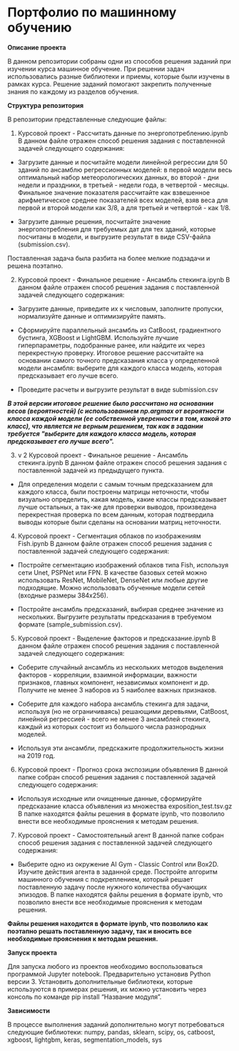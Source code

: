 # Портфолио по машинному обучению

__Описание проекта__

В данном репозитории собраны одни из способов решения заданий при изучении курса машинное обучение. При решении задач использовались разные библиотеки и приемы, которые были изучены в рамках курса. Решение заданий помогают закрепить полученные знания по каждому из разделов обучения.

__Структура репозитория__

В репозитории представленные следующие файлы:
1. Курсовой проект -  Рассчитать данные по энергопотреблению.ipynb 
В данном файле отражен способ решения задания с поставленной задачей следующего содержания:

* Загрузите данные и посчитайте модели линейной регрессии для 50 зданий по ансамблю регрессионных моделей: в первой модели весь оптимальный набор метеорологических данных, во второй - дни недели и праздники, в третьей - недели года, в четвертой - месяцы. Финальное значение показателя рассчитайте как взвешенное арифметическое среднее показателей всех моделей, взяв веса для первой и второй модели как 3/8, а для третьей и четвертой - как 1/8.

* Загрузите данные решения, посчитайте значение энергопотребления для требуемых дат для тех зданий, которые посчитаны в модели, и выгрузите результат в виде CSV-файла (submission.csv).

Поставленная задача была разбита на более мелкие подзадачи и решена поэтапно. 

2. Курсовой проект - Финальное решение - Ансамбль стекинга.ipynb 
В данном файле отражен способ решения задания с поставленной задачей следующего содержания:

* Загрузите данные, приведите их к числовым, заполните пропуски, нормализуйте данные и оптимизируйте память.

* Сформируйте параллельный ансамбль из CatBoost, градиентного бустинга, XGBoost и LightGBM. Используйте лучшие гиперпараметры, подобранные ранее, или найдите их через перекрестную проверку. Итоговое решение рассчитайте на основании самого точного предсказания класса у определенной модели ансамбля: выберите для каждого класса модель, которая предсказывает его лучше всего.

* Проведите расчеты и выгрузите результат в виде submission.csv

___В этой версии итоговое решение было рассчитано на основании весов (вероятностей) (с использованием np.argmax от вероятности класса каждой модели (ее собственной уверенности в том, какой это класс), что является не верным решением, так как в задании требуется "выберите для каждого класса модель, которая предсказывает его лучше всего".___

3. v 2 Курсовой проект - Финальное решение - Ансамбль стекинга.ipynb 
В данном файле отражен способ решения задания с поставленной задачей из предыдущего пункта. 

* Для определения модели с самым точным предсказанием для каждого класса, были построены матрицы неточности, чтобы визуально определить, какая модель, какие классы предсказывает лучше остальных, а так-же для проверки выводов, произведена перекрестная проверка по всем данным, которая подтвердила выводы которые были сделаны на основании матриц неточности.

4. Курсовой проект - Сегментация облаков по изображениям Fish.ipynb 
В данном файле отражен способ решения задания с поставленной задачей следующего содержания:

* Постройте сегментацию изображений облаков типа Fish, используя сети Unet, PSPNet или FPN. В качестве базовых сетей можно использовать ResNet, MobileNet, DenseNet или любые другие подходящие. Можно использовать обученные модели сетей (входные размеры 384х256).

* Постройте ансамбль предсказаний, выбирая среднее значение из нескольких. Выгрузите результаты предсказания в требуемом формате (sample_submission.csv).

5. Курсовой проект - Выделение факторов и предсказание.ipynb 
В данном файле отражен способ решения задания с поставленной задачей следующего содержания:

* Соберите случайный ансамбль из нескольких методов выделения факторов - корреляции, взаимной информации, важности признаков, главных компонент, независимых компонент и др. Получите не менее 3 наборов из 5 наиболее важных признаков.

* Соберите для каждого набора ансамбль стекинга для задачи, используя (но не ограничиваясь) решающими деревьями, CatBoost, линейной регрессией - всего не менее 3 ансамблей стекинга, каждый из которых состоит из большого числа разнородных моделей.

* Используя эти ансамбли, предскажите продолжительность жизни на 2019 год.

6. Курсовой проект - Прогноз срока экспозиции объявления 
В данной папке собран способ решения задания с поставленной задачей следующего содержания:
* Используя исходные или очищенные данные, сформируйте предсказание класса объявления из множества exposition_test.tsv.gz
В папке находятся файлы решения в формате ipynb, что позволило внести все необходимые прояснения к методам решения. 

7. Курсовой проект - Самостоятельный агент 
В данной папке собран способ решения задания с поставленной задачей следующего содержания:
* Выберите одно из окружение AI Gym - Classic Control или Box2D. Изучите действия агента в заданной среде. Постройте алгоритм машинного обучения с подкреплением, который решает поставленную задачу после нужного количества обучающих эпизодов.
В папке находятся файлы решения в формате ipynb, что позволило внести все необходимые прояснения к методам решения. 

__Файлы решения находится в формате ipynb, что позволило как поэтапно решать поставленную задачу, так и вносить все необходимые прояснения к методам решения.__

__Запуск проекта__

Для запуска любого из проектов необходимо воспользоваться программой Jupyter notebook. Предварительно установив Python версии 3. Установить дополнительные библиотеки, которые используются в примерах решения, их можно установить через консоль по команде pip install “Название модуля”.

__Зависимости__

В процессе выполнения заданий дополнительно могут потребоваться следующие библиотеки: numpy, pandas, sklearn, scipy, os, catboost, xgboost, lightgbm, keras, segmentation_models, sys
